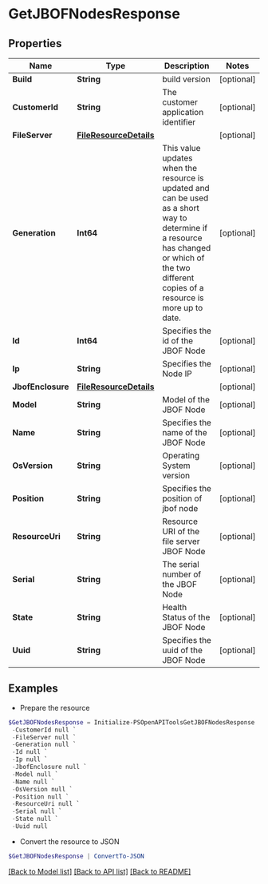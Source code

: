 # GetJBOFNodesResponse
## Properties

Name | Type | Description | Notes
------------ | ------------- | ------------- | -------------
**Build** | **String** | build version | [optional] 
**CustomerId** | **String** | The customer application identifier | [optional] 
**FileServer** | [**FileResourceDetails**](FileResourceDetails.md) |  | [optional] 
**Generation** | **Int64** | This value updates when the resource is updated and can be used as a short way to determine if a resource has changed or which of the two different copies of a resource is more up to date.  | [optional] 
**Id** | **Int64** | Specifies the id of the JBOF Node | [optional] 
**Ip** | **String** | Specifies the Node IP | [optional] 
**JbofEnclosure** | [**FileResourceDetails**](FileResourceDetails.md) |  | [optional] 
**Model** | **String** | Model of the JBOF Node | [optional] 
**Name** | **String** | Specifies the name of the JBOF Node | [optional] 
**OsVersion** | **String** | Operating System version | [optional] 
**Position** | **String** | Specifies the position of jbof node | [optional] 
**ResourceUri** | **String** | Resource URI of the file server JBOF Node | [optional] 
**Serial** | **String** | The serial number of the JBOF Node | [optional] 
**State** | **String** | Health Status of the JBOF Node | [optional] 
**Uuid** | **String** | Specifies the uuid of the JBOF Node | [optional] 

## Examples

- Prepare the resource
```powershell
$GetJBOFNodesResponse = Initialize-PSOpenAPIToolsGetJBOFNodesResponse  -Build null `
 -CustomerId null `
 -FileServer null `
 -Generation null `
 -Id null `
 -Ip null `
 -JbofEnclosure null `
 -Model null `
 -Name null `
 -OsVersion null `
 -Position null `
 -ResourceUri null `
 -Serial null `
 -State null `
 -Uuid null
```

- Convert the resource to JSON
```powershell
$GetJBOFNodesResponse | ConvertTo-JSON
```

[[Back to Model list]](../README.md#documentation-for-models) [[Back to API list]](../README.md#documentation-for-api-endpoints) [[Back to README]](../README.md)

